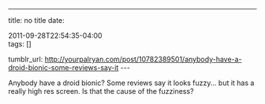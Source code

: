 ---
title: no title
date:

 2011-09-28T22:54:35-04:00  
tags:  []

tumblr_url:
http://yourpalryan.com/post/10782389501/anybody-have-a-droid-bionic-some-reviews-say-it
\-\--

Anybody have a droid bionic? Some reviews say it looks fuzzy... but it
has a really high res screen. Is that the cause of the fuzziness?
